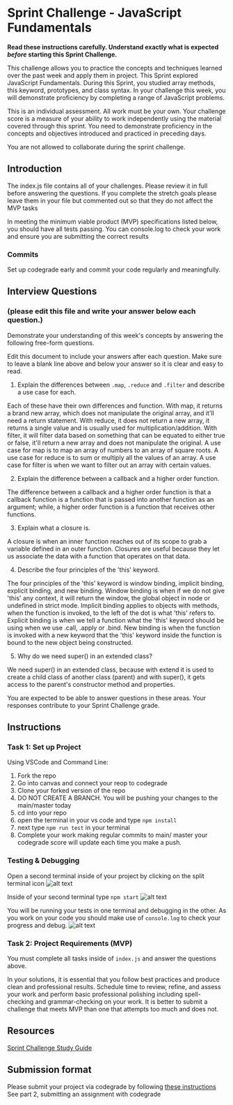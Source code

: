 # Sprint Challenge - JavaScript Fundamentals

**Read these instructions carefully. Understand exactly what is expected _before_ starting this Sprint Challenge.**

This challenge allows you to practice the concepts and techniques learned over the past week and apply them in project. This Sprint explored JavaScript Fundamentals. During this Sprint, you studied array methods, this keyword, prototypes, and class syntax. In your challenge this week, you will demonstrate proficiency by completing a range of JavaScript problems.

This is an individual assessment. All work must be your own. Your challenge score is a measure of your ability to work independently using the material covered through this sprint. You need to demonstrate proficiency in the concepts and objectives introduced and practiced in preceding days.

You are not allowed to collaborate during the sprint challenge. 

## Introduction

The index.js file contains all of your challenges. Please review it in full before answering the questions. If you complete the stretch goals please leave them in your file but commented out so that they do not affect the MVP tasks 

In meeting the minimum viable product (MVP) specifications listed below, you should have all tests passing. You can console.log to check your work and ensure you are submitting the correct results 

### Commits

Set up codegrade early and commit your code regularly and meaningfully. 

## Interview Questions
### (please edit this file and write your answer below each question.)
Demonstrate your understanding of this week's concepts by answering the following free-form questions.

Edit this document to include your answers after each question. Make sure to leave a blank line above and below your answer so it is clear and easy to read.

1. Explain the differences between `.map`, `.reduce` and `.filter` and describe a use case for each. 

Each of these have their own differences and function. With map, it returns a brand new array, which does not manipulate the original array, and it'll need a return statement. With reduce, it does not return a new array, it returns a single value and is usually used for multiplication/addition. With filter, it will filter data based on something that can be equated to either true or false, it'll return a new array and does not manipulate the original. A use case for map is to map an array of numbers to an array of square roots. A use case for reduce is to sum or multiply all the values of an array. A use case for filter is when we want to filter out an array with certain values.

2. Explain the difference between a callback and a higher order function.

The difference between a callback and a higher order function is that a callback function is a function that is passed into another function as an argument; while, a higher order function is a function that receives other functions.

3. Explain what a closure is.

A closure is when an inner function reaches out of its scope to grab a variable defined in an outer function. Closures are useful because they let us associate the data with a function that operates on that data.

4. Describe the four principles of the 'this' keyword.

The four principles of the 'this' keyword is window binding, implicit binding, explicit binding, and new binding. Window binding is when if we do not give 'this' any context, it will return the window, the global object in node or undefined in strict mode. Implicit binding applies to objects with methods, when the function is invoked, to the left of the dot is what 'this' refers to. Explicit binding is when we tell a function what the 'this' keyword should be using when we use .call, .apply or .bind. New binding is when the function is invoked with a new keyword that the 'this' keyword inside the function is bound to the new object being constructed.

5. Why do we need super() in an extended class?

We need super() in an extended class, because with extend it is used to create a child class of another class (parent) and with super(), it gets access to the parent's constructor method and properties.

You are expected to be able to answer questions in these areas. Your responses contribute to your Sprint Challenge grade. 

## Instructions

### Task 1: Set up Project

Using VSCode and Command Line:


1. Fork the repo
2. Go into canvas and connect your reop to codegrade
3. Clone your forked version of the repo
4. DO NOT CREATE A BRANCH. You will be pushing your changes to the main/master today
5. cd into your repo
6. open the terminal in your vs code and type `npm install`
7. next type `npm run test` in your terminal
8. Complete your work making regular commits to main/ master your codegrade score will update each time you make a push.


### Testing & Debugging

Open a second terminal inside of your project by clicking on the split terminal icon
![alt text](assets/split_terminal.png "Split Terminal")

Inside of your second terminal type `npm start` 
![alt text](assets/npm_start.png "type npm start")

You will be running your tests in one terminal and debugging in the other. As you work on your code you should make use of `console.log` to check your progress and debug.
![alt text](assets/tests_debug_terminal_final.png "your terminal should look like this")

### Task 2: Project Requirements (MVP)

You must complete all tasks inside of `index.js` and answer the questions above.

In your solutions, it is essential that you follow best practices and produce clean and professional results. Schedule time to review, refine, and assess your work and perform basic professional polishing including spell-checking and grammar-checking on your work. It is better to submit a challenge that meets MVP than one that attempts too much and does not.

## Resources
 
 [Sprint Challenge Study Guide](https://www.notion.so/bloomtech/Unit-1-Sprint-3-Study-Guide-033a9a00659a4ef98c12eb97e49a6110)

## Submission format

Please submit your project via codegrade by following [these instructions](https://notion.so.bloomtech.BloomTech-Git-Flow-Step-by-step-269f68ae3bf64eb689a8328715a179f9) See part 2, submitting an assignment with codegrade

